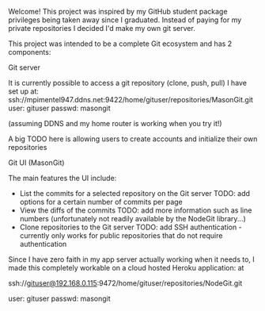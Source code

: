 Welcome! This project was inspired by my GitHub student package privileges being taken away since I graduated.
Instead of paying for my private repositories I decided I'd make my own git server.

This project was intended to be a complete Git ecosystem and has 2 components:

Git server

It is currently possible to access a git repository (clone, push, pull) I have set up at:
ssh://mpimentel947.ddns.net:9422/home/gituser/repositories/MasonGit.git
user: gituser
passwd: masongit

(assuming DDNS and my home router is working when you try it!)

A big TODO here is allowing users to create accounts and initialize their own repositories

Git UI (MasonGit)

The main features the UI include:

* List the commits for a selected repository on the Git server
TODO: add options for a certain number of commits per page
* View the diffs of the commits
TODO: add more information such as line numbers (unfortunately not readily available by the NodeGit library...)
* Clone repositories to the Git server
TODO: add SSH authentication - currently only works for public repositories that do not require authentication

Since I have zero faith in my app server actually working when it needs to, I made this completely workable on a cloud hosted Heroku application:
at


ssh://gituser@192.168.0.115:9472/home/gituser/repositories/NodeGit.git

user: gituser
passwd: masongit
